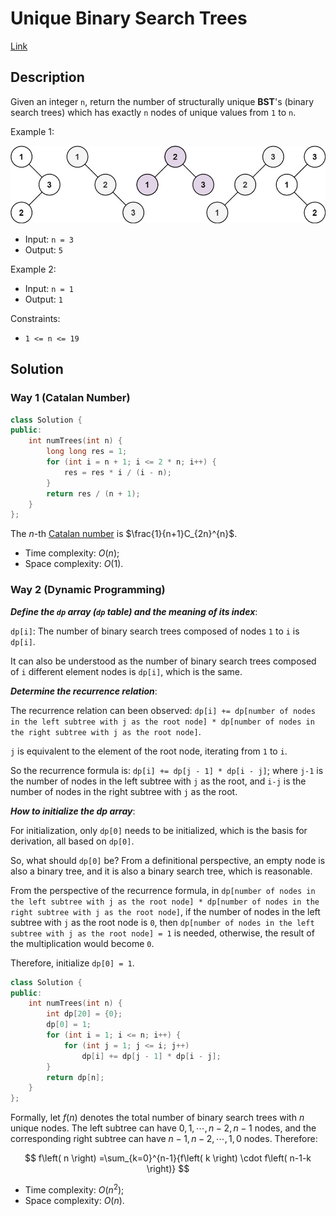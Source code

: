 # Unique Binary Search Trees

[Link](https://leetcode.com/problems/unique-binary-search-trees/description/)

## Description

Given an integer `n`, return the number of structurally unique **BST**'s (binary search trees) which has exactly `n` nodes of unique values from `1` to `n`.

Example 1:

![unique trees](./uniquebstn3.jpg)

- Input: `n = 3`
- Output: `5`

Example 2:

- Input: `n = 1`
- Output: `1`

Constraints:

- `1 <= n <= 19`

## Solution

### Way 1 (Catalan Number)

```C++
class Solution {
public:
    int numTrees(int n) {
        long long res = 1;
        for (int i = n + 1; i <= 2 * n; i++) {
            res = res * i / (i - n);
        }
        return res / (n + 1);
    }
};
```

The $n$-th [Catalan number](https://en.wikipedia.org/wiki/Catalan_number) is $\frac{1}{n+1}C_{2n}^{n}$.

- Time complexity: $O(n)$;
- Space complexity: $O(1)$.

### Way 2 (Dynamic Programming)

***Define the `dp` array (`dp` table) and the meaning of its index***:

`dp[i]`: The number of binary search trees composed of nodes `1` to `i` is `dp[i]`.

It can also be understood as the number of binary search trees composed of `i` different element nodes is `dp[i]`, which is the same.

***Determine the recurrence relation***:

The recurrence relation can been observed: `dp[i] += dp[number of nodes in the left subtree with j as the root node] * dp[number of nodes in the right subtree with j as the root node]`.

`j` is equivalent to the element of the root node, iterating from `1` to `i`.

So the recurrence formula is: `dp[i] += dp[j - 1] * dp[i - j]`; where `j-1` is the number of nodes in the left subtree with `j` as the root, and `i-j` is the number of nodes in the right subtree with `j` as the root.

***How to initialize the dp array***:

For initialization, only `dp[0]` needs to be initialized, which is the basis for derivation, all based on `dp[0]`.

So, what should `dp[0]` be? From a definitional perspective, an empty node is also a binary tree, and it is also a binary search tree, which is reasonable.

From the perspective of the recurrence formula, in `dp[number of nodes in the left subtree with j as the root node] * dp[number of nodes in the right subtree with j as the root node]`, if the number of nodes in the left subtree with `j` as the root node is `0`, then `dp[number of nodes in the left subtree with j as the root node] = 1` is needed, otherwise, the result of the multiplication would become `0`.

Therefore, initialize `dp[0] = 1`.

```C++
class Solution {
public:
    int numTrees(int n) {
        int dp[20] = {0};
        dp[0] = 1;
        for (int i = 1; i <= n; i++) {
            for (int j = 1; j <= i; j++)
                dp[i] += dp[j - 1] * dp[i - j];
        }
        return dp[n];
    }
};
```

Formally, let $f(n)$ denotes the total number of binary search trees with $n$ unique nodes. The left subtree can have $0,1,\cdots ,n-2,n-1$ nodes, and the corresponding right subtree can have $n-1, n-2,\cdots ,1,0$ nodes. Therefore:

$$
f\left( n \right) =\sum_{k=0}^{n-1}{f\left( k \right) \cdot f\left( n-1-k \right)}
$$

- Time complexity: $O(n^2)$;
- Space complexity: $O(n)$.
